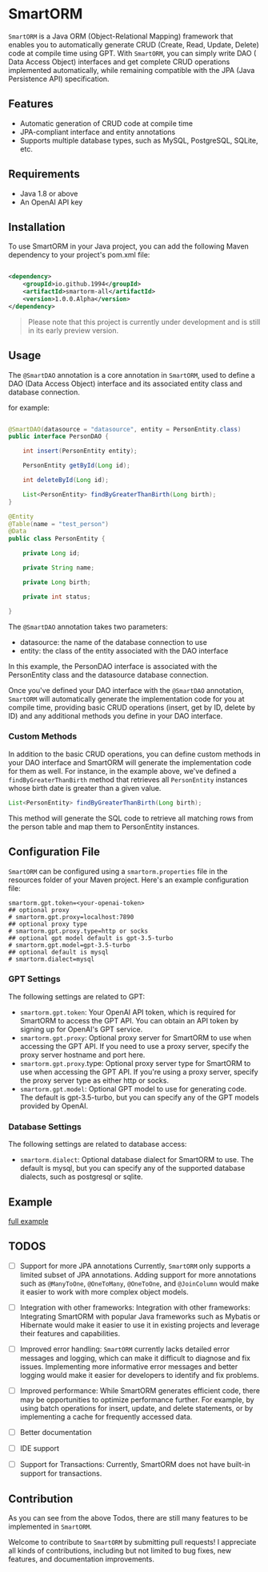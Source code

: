 # SmartORM

`SmartORM` is a Java ORM (Object-Relational Mapping) framework that enables you to automatically generate CRUD (Create,
Read, Update, Delete) code at compile time using GPT. With `SmartORM`, you can simply write DAO (
Data Access Object) interfaces and get complete CRUD operations implemented automatically, while remaining compatible
with the JPA (Java Persistence API) specification.

## Features

- Automatic generation of CRUD code at compile time
- JPA-compliant interface and entity annotations
- Supports multiple database types, such as MySQL, PostgreSQL, SQLite, etc.

## Requirements

- Java 1.8 or above
- An OpenAI API key

## Installation

To use SmartORM in your Java project, you can add the following Maven dependency to your project's pom.xml file:

```xml

<dependency>
    <groupId>io.github.1994</groupId>
    <artifactId>smartorm-all</artifactId>
    <version>1.0.0.Alpha</version>
</dependency>
```

> Please note that this project is currently under development and is still in its early preview version.

## Usage

The `@SmartDAO` annotation is a core annotation in `SmartORM`, used to define a DAO (Data Access Object) interface and
its
associated entity class and database connection.

for example:

```java

@SmartDAO(datasource = "datasource", entity = PersonEntity.class)
public interface PersonDAO {

    int insert(PersonEntity entity);

    PersonEntity getById(Long id);

    int deleteById(Long id);

    List<PersonEntity> findByGreaterThanBirth(Long birth);
}

@Entity
@Table(name = "test_person")
@Data
public class PersonEntity {

    private Long id;

    private String name;

    private Long birth;

    private int status;

}

```

The `@SmartDAO` annotation takes two parameters:

- datasource: the name of the database connection to use
- entity: the class of the entity associated with the DAO interface

In this example, the PersonDAO interface is associated with the PersonEntity class and the datasource database
connection.

Once you've defined your DAO interface with the `@SmartDAO` annotation, `SmartORM` will automatically generate the
implementation code for you at compile time, providing basic CRUD operations (insert, get by ID, delete by ID) and any
additional methods you define in your DAO interface.

### Custom Methods

In addition to the basic CRUD operations, you can define custom methods in your DAO interface and SmartORM will generate
the implementation code for them as well. For instance, in the example above, we've defined a `findByGreaterThanBirth`
method that retrieves all `PersonEntity` instances whose birth date is greater than a given value.

```java
List<PersonEntity> findByGreaterThanBirth(Long birth);
```

This method will generate the SQL code to retrieve all matching rows from the person table and map them to PersonEntity
instances.

## Configuration File

`SmartORM` can be configured using a `smartorm.properties` file in the resources folder of your Maven project. Here's an
example configuration file:

```properties
smartorm.gpt.token=<your-openai-token>
## optional proxy
# smartorm.gpt.proxy=localhost:7890
## optional proxy type
# smartorm.gpt.proxy.type=http or socks
## optional gpt model default is gpt-3.5-turbo
# smartorm.gpt.model=gpt-3.5-turbo
## optional default is mysql
# smartorm.dialect=mysql
```

### GPT Settings

The following settings are related to GPT:

- `smartorm.gpt.token`: Your OpenAI API token, which is required for SmartORM to access the GPT API. You can obtain an
  API
  token by signing up for OpenAI's GPT service.
- `smartorm.gpt.proxy`: Optional proxy server for SmartORM to use when accessing the GPT API. If you need to use a proxy
  server, specify the proxy server hostname and port here.
- `smartorm.gpt.proxy`.type: Optional proxy server type for SmartORM to use when accessing the GPT API. If you're using
  a
  proxy server, specify the proxy server type as either http or socks.
- `smartorm.gpt.model`: Optional GPT model to use for generating code. The default is gpt-3.5-turbo, but you can specify
  any
  of the GPT models provided by OpenAI.

### Database Settings

The following settings are related to database access:

- `smartorm.dialect`: Optional database dialect for SmartORM to use. The default is mysql, but you can specify any of
  the
  supported database dialects, such as postgresql or sqlite.

## Example

[full example](./smartorm-example/README.md)

## TODOS

- [ ] Support for more JPA annotations
  Currently, `SmartORM` only supports a limited subset of JPA annotations. Adding
  support for more annotations such as `@ManyToOne`, `@OneToMany`, `@OneToOne`, and `@JoinColumn` would make it easier
  to work with more complex object models.

- [ ] Integration with other frameworks:
  Integration with other frameworks: Integrating SmartORM with popular Java frameworks such as Mybatis or Hibernate
  would make it easier to use it in existing projects and leverage their features and capabilities.

- [ ] Improved error handling:
  `SmartORM` currently lacks detailed error messages and logging, which can make it
  difficult to diagnose and fix issues. Implementing more informative error messages and better logging would make it
  easier for developers to identify and fix problems.

- [ ] Improved performance: While SmartORM generates efficient code, there may be opportunities to optimize performance
  further. For example, by using batch operations for insert, update, and delete statements, or by implementing a cache
  for frequently accessed data.

- [ ] Better documentation

- [ ] IDE support

- [ ]  Support for Transactions:
  Currently, SmartORM does not have built-in support for transactions.

## Contribution

As you can see from the above Todos, there are still many features to be implemented in `SmartORM`.

Welcome to contribute to `SmartORM` by submitting pull requests! I appreciate all kinds of contributions, including but
not limited to bug fixes, new features, and documentation improvements. 